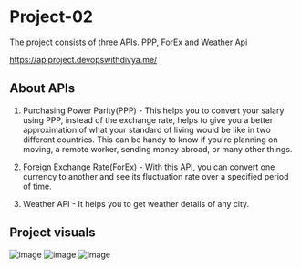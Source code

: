 # Project-02

The project consists of three APIs. PPP, ForEx and Weather Api

https://apiproject.devopswithdivya.me/

## About APIs

1. Purchasing Power Parity(PPP) - This helps you to convert your salary using PPP, instead of the exchange rate, helps to give you a better approximation of what your standard of living would be like in two different countries. This can be handy to know if you're planning on moving, a remote worker, sending money abroad, or many other things.

2. Foreign Exchange Rate(ForEx) - With this API, you can convert one currency to another and see its fluctuation rate over a specified period of time.

3. Weather API - It helps you to get weather details of any city.

## Project visuals

![image](https://user-images.githubusercontent.com/113757574/213264539-95e919ce-81ef-47c4-bd68-99928d0f750b.png)
![image](https://user-images.githubusercontent.com/113757574/213264631-4fc20b73-6a74-40e9-a213-ab703a8b47c4.png)
![image](https://user-images.githubusercontent.com/113757574/213264710-89d4643e-df5c-47ae-96d6-5c744b002781.png)

